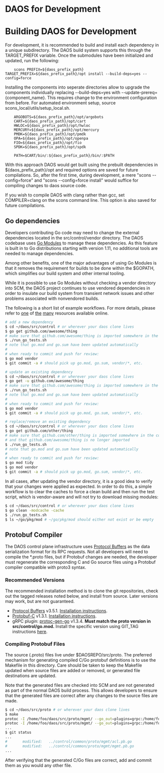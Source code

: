 # DAOS for Development

# Building DAOS for Development
For development, it is recommended to build and install each dependency in a unique subdirectory. The DAOS build system supports this through the TARGET\_PREFIX variable. Once the submodules have been initialized and updated, run the following:

```
    scons PREFIX=${daos_prefix_path} TARGET_PREFIX=${daos_prefix_path}/opt install --build-deps=yes --config=force
```

Installing the components into seperate directories allow to upgrade the components individually replacing --build-deps=yes with --update-prereq={component\_name}. This requires change to the environment configuration from before. For automated environment setup, source scons_local/utils/setup_local.sh.

```
    ARGOBOTS=${daos_prefix_path}/opt/argobots
    CART=${daos_prefix_path}/opt/cart
    HWLOC=${daos_prefix_path}/opt/hwloc
    MERCURY=${daos_prefix_path}/opt/mercury
    PMDK=${daos_prefix_path}/opt/pmdk
    OPA=${daos_prefix_path}/opt/openpa
    FIO=${daos_prefix_path}/opt/fio
    SPDK=${daos_prefix_path}/opt/spdk

    PATH=$CART/bin/:${daos_prefix_path}/bin/:$PATH
```

With this approach DAOS would get built using the prebuilt dependencies in ${daos_prefix_path}/opt and required options are saved for future compilations. So, after the first time, during development, a mere "scons --config=force" and "scons --config=force install" would suffice for compiling changes to daos source code.

If you wish to compile DAOS with clang rather than gcc, set COMPILER=clang on the scons command line.   This option is also saved for future compilations.

## Go dependencies

Developers contributing Go code may need to change the external dependencies located in the src/control/vendor
directory. The DAOS codebase uses [Go Modules](https://github.com/golang/go/wiki/Modules) to manage these
dependencies. As this feature is built in to Go distributions starting with version 1.11, no
additional tools are needed to manage dependencies.

Among other benefits, one of the major advantages of using Go Modules is that it removes the requirement
for builds to be done within the $GOPATH, which simplifies our build system and other internal tooling.

While it is possible to use Go Modules without checking a vendor directory into SCM, the DAOS project
continues to use vendored dependencies in order to insulate our build system from transient network
issues and other problems associated with nonvendored builds.

The following is a short list of example workflows. For more details, please refer to
[one](https://github.com/golang/go/wiki/Modules#quick-start) of
[the](https://engineering.kablamo.com.au/posts/2018/just-tell-me-how-to-use-go-modules/)
[many](https://blog.golang.org/migrating-to-go-modules) resources available online.

```bash
# add a new dependency
$ cd ~/daos/src/control # or wherever your daos clone lives
$ go get github.com/awesome/thing
# make sure that github.com/awesome/thing is imported somewhere in the codebase
$ ./run_go_tests.sh
# note that go.mod and go.sum have been updated automatically
#
# when ready to commit and push for review:
$ go mod vendor
$ git commit -a # should pick up go.mod, go.sum, vendor/*, etc.
```

```bash
# update an existing dependency
$ cd ~/daos/src/control # or wherever your daos clone lives
$ go get -u github.com/awesome/thing
# make sure that github.com/awesome/thing is imported somewhere in the codebase
$ ./run_go_tests.sh
# note that go.mod and go.sum have been updated automatically
#
# when ready to commit and push for review:
$ go mod vendor
$ git commit -a # should pick up go.mod, go.sum, vendor/*, etc.
```

```bash
# replace/remove an existing dependency
$ cd ~/daos/src/control # or wherever your daos clone lives
$ go get github.com/other/thing
# make sure that github.com/other/thing is imported somewhere in the codebase,
# and that github.com/awesome/thing is no longer imported
$ ./run_go_tests.sh
# note that go.mod and go.sum have been updated automatically
#
# when ready to commit and push for review:
$ go mod tidy
$ go mod vendor
$ git commit -a # should pick up go.mod, go.sum, vendor/*, etc.
```

In all cases, after updating the vendor directory, it is a good idea to verify that your
changes were applied as expected. In order to do this, a simple workflow is to clear the
caches to force a clean build and then run the test script, which is vendor-aware and
will not try to download missing modules:

```bash
$ cd ~/daos/src/control # or wherever your daos clone lives
$ go clean -modcache -cache
$ ./run_go_tests.sh
$ ls ~/go/pkg/mod # ~/go/pkg/mod should either not exist or be empty
```

## Protobuf Compiler

The DAOS control plane infrastructure uses [Protocol Buffers](https://github.com/protocolbuffers/protobuf) as the data serialization format for its RPC requests. Not all developers will need to compile the *.proto files, but if Protobuf changes are needed, the developer must regenerate the corresponding C and Go source files using a Protobuf compiler compatible with proto3 syntax.

### Recommended Versions

The recommended installation method is to clone the git repositories, check out the tagged releases noted below, and install from source. Later versions may work, but are not guaranteed.

- [Protocol Buffers](https://github.com/protocolbuffers/protobuf) v3.5.1. [Installation instructions](https://github.com/protocolbuffers/protobuf/blob/master/src/README.md).
- [Protobuf-C](https://github.com/protobuf-c/protobuf-c) v1.3.1. [Installation instructions](https://github.com/protobuf-c/protobuf-c/blob/master/README.md).
- gRPC plugin: [protoc-gen-go](https://github.com/golang/protobuf) v1.3.4. **Must match the proto version in
src/control/go.mod.** Install the specific version using GIT_TAG instructions
[here](https://github.com/golang/protobuf/blob/master/README.md).

### Compiling Protobuf Files

The source (.proto) files live under $DAOSREPO/src/proto. The preferred mechanism for generating
compiled C/Go protobuf definitions is to use the Makefile in this directory. Care should be taken
to keep the Makefile updated when source files are added or removed, or generated file destinations
are updated.

Note that the generated files are checked into SCM and are not generated as part of the normal DAOS
build process. This allows developers to ensure that the generated files are correct after any changes
to the source files are made.

```bash
$ cd ~/daos/src/proto # or wherever your daos clone lives
$ make
protoc -I /home/foo/daos/src/proto/mgmt/ --go_out=plugins=grpc:/home/foo/daos/src/control/common/proto/mgmt/ acl.proto
protoc -I /home/foo/daos/src/proto/mgmt/ --go_out=plugins=grpc:/home/foo/daos/src/control/common/proto/mgmt/ mgmt.proto
...
$ git status
...
#       modified:   ../control/common/proto/mgmt/acl.pb.go
#       modified:   ../control/common/proto/mgmt/mgmt.pb.go
...
```

After verifying that the generated C/Go files are correct, add and commit them as you would any other
file.